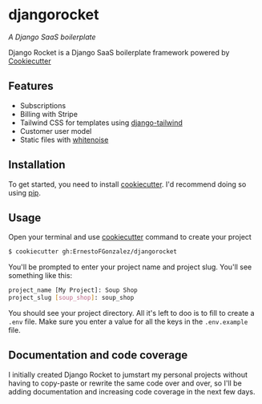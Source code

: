 # djangorocket
_A Django SaaS boilerplate_

Django Rocket is a Django SaaS boilerplate framework powered by [Cookiecutter](https://github.com/cookiecutter/cookiecutter)

## Features

- Subscriptions
- Billing with Stripe
- Tailwind CSS for templates using [django-tailwind](https://github.com/timonweb/django-tailwind)
- Customer user model
- Static files with [whitenoise](https://github.com/evansd/whitenoise)

## Installation

To get started, you need to install [cookiecutter](https://github.com/cookiecutter/cookiecutter). I'd recommend doing so using [pip](https://pypi.org/project/cookiecutter/).

## Usage

Open your terminal and use [cookiecutter](https://github.com/cookiecutter/cookiecutter) command to create your project 

```bash
$ cookiecutter gh:ErnestoFGonzalez/djangorocket
```

You'll be prompted to enter your project name and project slug. You'll see something like this:
```bash
project_name [My Project]: Soup Shop
project_slug [soup_shop]: soup_shop
```

You should see your project directory. All it's left to doo is to fill to create a `.env` file. Make sure you enter a value for all the keys in the `.env.example` file.

## Documentation and code coverage

I initially created Django Rocket to jumstart my personal projects without having to copy-paste or rewrite the same code over and over, so I'll be adding documentation and increasing code coverage in the next few days. 






